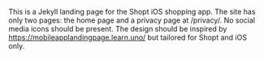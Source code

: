 <!-- Use this file to provide workspace-specific custom instructions to Copilot. For more details, visit https://code.visualstudio.com/docs/copilot/copilot-customization#_use-a-githubcopilotinstructionsmd-file -->

This is a Jekyll landing page for the Shopt iOS shopping app. The site has only two pages: the home page and a privacy page at /privacy/. No social media icons should be present. The design should be inspired by https://mobileapplandingpage.learn.uno/ but tailored for Shopt and iOS only.
